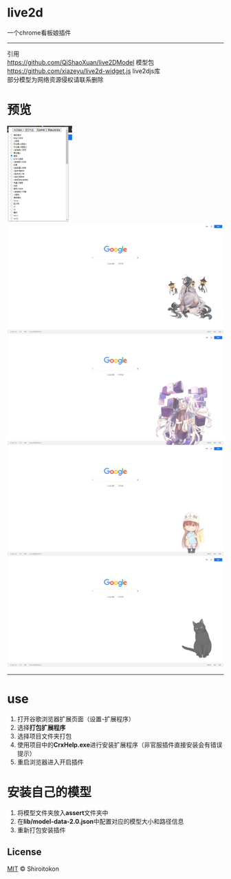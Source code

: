 # live2d
一个chrome看板娘插件
___
引用    
https://github.com/QiShaoXuan/live2DModel 模型包   
https://github.com/xiazeyu/live2d-widget.js live2djs库  
部分模型为网络资源侵权请联系删除
# 预览
<img src="https://github.com/Shiroitokon/web-plugin-live2d-master/blob/main/png/gongneng.png" width=30%/>
<img src="https://github.com/Shiroitokon/web-plugin-live2d-master/blob/main/png/1.png" />
<img src="https://github.com/Shiroitokon/web-plugin-live2d-master/blob/main/png/2.png" />
<img src="https://github.com/Shiroitokon/web-plugin-live2d-master/blob/main/png/3.png" /> 
<img src="https://github.com/Shiroitokon/web-plugin-live2d-master/blob/main/png/4.png" />    


____   
# use

1. 打开谷歌浏览器扩展页面（设置-扩展程序）
2. 选择**打包扩展程序**
3. 选择项目文件夹打包
4. 使用项目中的**CrxHelp.exe**进行安装扩展程序（非官服插件直接安装会有错误提示）
5. 重启浏览器进入开启插件

# 安装自己的模型
1. 将模型文件夹放入**assert**文件夹中
2. 在**lib/model-data-2.0.json**中配置对应的模型大小和路径信息
3. 重新打包安装插件


## License

[MIT](LICENSE) © Shiroitokon
